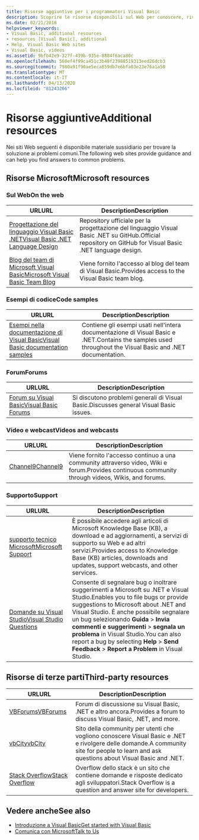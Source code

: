 ```yaml
---
title: Risorse aggiuntive per i programmatori Visual Basic
description: Scoprire le risorse disponibili sul Web per conoscere, rivolgere domande e ottenere informazioni dettagliate su Visual Basic.
ms.date: 02/21/2018
helpviewer_keywords:
- Visual Basic, additional resources
- resources [Visual Basic], additional
- Help, Visual Basic Web sites
- Visual Basic, videos
ms.assetid: 9bfb42e9-327f-439b-935e-8884f6aca80c
ms.openlocfilehash: 560ef4f99ca451c3b48f23988519313eed26dcb3
ms.sourcegitcommit: 7980a91f90ae5eca859db7e6bfa03e23e76a1a50
ms.translationtype: MT
ms.contentlocale: it-IT
ms.lasthandoff: 04/13/2020
ms.locfileid: "81243206"
---
```

# <a name="additional-resources"></a><span data-ttu-id="b33ed-103">Risorse aggiuntive</span><span class="sxs-lookup"><span data-stu-id="b33ed-103">Additional resources</span></span>

<span data-ttu-id="b33ed-104">Nei siti Web seguenti è disponibile materiale sussidiario per trovare la soluzione ai problemi comuni.</span><span class="sxs-lookup"><span data-stu-id="b33ed-104">The following web sites provide guidance and can help you find answers to common problems.</span></span>

## <a name="microsoft-resources"></a><span data-ttu-id="b33ed-105">Risorse Microsoft</span><span class="sxs-lookup"><span data-stu-id="b33ed-105">Microsoft resources</span></span>

### <a name="on-the-web"></a><span data-ttu-id="b33ed-106">Sul Web</span><span class="sxs-lookup"><span data-stu-id="b33ed-106">On the web</span></span>

|<span data-ttu-id="b33ed-107">URL</span><span class="sxs-lookup"><span data-stu-id="b33ed-107">URL</span></span>|<span data-ttu-id="b33ed-108">Description</span><span class="sxs-lookup"><span data-stu-id="b33ed-108">Description</span></span>|
|----------|----------------|
|[<span data-ttu-id="b33ed-109">Progettazione del linguaggio Visual Basic .NET</span><span class="sxs-lookup"><span data-stu-id="b33ed-109">Visual Basic .NET Language Design</span></span>](https://github.com/dotnet/vblang)|<span data-ttu-id="b33ed-110">Repository ufficiale per la progettazione del linguaggio Visual Basic .NET su GitHub.</span><span class="sxs-lookup"><span data-stu-id="b33ed-110">Official repository on GitHub for Visual Basic .NET language design.</span></span>|
|[<span data-ttu-id="b33ed-111">Blog del team di Microsoft Visual Basic</span><span class="sxs-lookup"><span data-stu-id="b33ed-111">Microsoft Visual Basic Team Blog</span></span>](https://devblogs.microsoft.com/vbteam/)|<span data-ttu-id="b33ed-112">Viene fornito l'accesso al blog del team di Visual Basic.</span><span class="sxs-lookup"><span data-stu-id="b33ed-112">Provides access to the Visual Basic team blog.</span></span>|

### <a name="code-samples"></a><span data-ttu-id="b33ed-113">Esempi di codice</span><span class="sxs-lookup"><span data-stu-id="b33ed-113">Code samples</span></span>

|<span data-ttu-id="b33ed-114">URL</span><span class="sxs-lookup"><span data-stu-id="b33ed-114">URL</span></span>|<span data-ttu-id="b33ed-115">Description</span><span class="sxs-lookup"><span data-stu-id="b33ed-115">Description</span></span>|
|----------|----------------|
|[<span data-ttu-id="b33ed-116">Esempi nella documentazione di Visual Basic</span><span class="sxs-lookup"><span data-stu-id="b33ed-116">Visual Basic documentation samples</span></span>](https://github.com/dotnet/docs/tree/master/samples/snippets/visualbasic)|<span data-ttu-id="b33ed-117">Contiene gli esempi usati nell'intera documentazione di Visual Basic e .NET.</span><span class="sxs-lookup"><span data-stu-id="b33ed-117">Contains the samples used throughout the Visual Basic and .NET documentation.</span></span>|

### <a name="forums"></a><span data-ttu-id="b33ed-118">Forum</span><span class="sxs-lookup"><span data-stu-id="b33ed-118">Forums</span></span>

|<span data-ttu-id="b33ed-119">URL</span><span class="sxs-lookup"><span data-stu-id="b33ed-119">URL</span></span>|<span data-ttu-id="b33ed-120">Description</span><span class="sxs-lookup"><span data-stu-id="b33ed-120">Description</span></span>|
|----------|----------------|
|[<span data-ttu-id="b33ed-121">Forum su Visual Basic</span><span class="sxs-lookup"><span data-stu-id="b33ed-121">Visual Basic Forums</span></span>](https://social.msdn.microsoft.com/Forums/vstudio/home?forum=vbgeneral)|<span data-ttu-id="b33ed-122">Si discutono problemi generali di Visual Basic.</span><span class="sxs-lookup"><span data-stu-id="b33ed-122">Discusses general Visual Basic issues.</span></span>|

### <a name="videos-and-webcasts"></a><span data-ttu-id="b33ed-123">Video e webcast</span><span class="sxs-lookup"><span data-stu-id="b33ed-123">Videos and webcasts</span></span>

|<span data-ttu-id="b33ed-124">URL</span><span class="sxs-lookup"><span data-stu-id="b33ed-124">URL</span></span>|<span data-ttu-id="b33ed-125">Description</span><span class="sxs-lookup"><span data-stu-id="b33ed-125">Description</span></span>|
|----------|----------------|
|[<span data-ttu-id="b33ed-126">Channel9</span><span class="sxs-lookup"><span data-stu-id="b33ed-126">Channel9</span></span>](https://channel9.msdn.com/)|<span data-ttu-id="b33ed-127">Viene fornito l'accesso continuo a una community attraverso video, Wiki e forum.</span><span class="sxs-lookup"><span data-stu-id="b33ed-127">Provides continuous community through videos, Wikis, and forums.</span></span>|

### <a name="support"></a><span data-ttu-id="b33ed-128">Supporto</span><span class="sxs-lookup"><span data-stu-id="b33ed-128">Support</span></span>

|<span data-ttu-id="b33ed-129">URL</span><span class="sxs-lookup"><span data-stu-id="b33ed-129">URL</span></span>|<span data-ttu-id="b33ed-130">Description</span><span class="sxs-lookup"><span data-stu-id="b33ed-130">Description</span></span>|
|----------|----------------|
|[<span data-ttu-id="b33ed-131">supporto tecnico Microsoft</span><span class="sxs-lookup"><span data-stu-id="b33ed-131">Microsoft Support</span></span>](https://support.microsoft.com)|<span data-ttu-id="b33ed-132">È possibile accedere agli articoli di Microsoft Knowledge Base (KB), a download e ad aggiornamenti, a servizi di supporto su Web e ad altri servizi.</span><span class="sxs-lookup"><span data-stu-id="b33ed-132">Provides access to Knowledge Base (KB) articles, downloads and updates, support webcasts, and other services.</span></span>|
|[<span data-ttu-id="b33ed-133">Domande su Visual Studio</span><span class="sxs-lookup"><span data-stu-id="b33ed-133">Visual Studio Questions</span></span>](https://developercommunity.visualstudio.com)|<span data-ttu-id="b33ed-134">Consente di segnalare bug o inoltrare suggerimenti a Microsoft su .NET e Visual Studio.</span><span class="sxs-lookup"><span data-stu-id="b33ed-134">Enables you to file bugs or provide suggestions to Microsoft about .NET and Visual Studio.</span></span> <span data-ttu-id="b33ed-135">È anche possibile segnalare un bug selezionando **Guida**  >  **Invia commenti e suggerimenti**  >  **segnala un problema** in Visual Studio.</span><span class="sxs-lookup"><span data-stu-id="b33ed-135">You can also report a bug by selecting **Help** > **Send Feedback** > **Report a Problem** in Visual Studio.</span></span>|

## <a name="third-party-resources"></a><span data-ttu-id="b33ed-136">Risorse di terze parti</span><span class="sxs-lookup"><span data-stu-id="b33ed-136">Third-party resources</span></span>

|<span data-ttu-id="b33ed-137">URL</span><span class="sxs-lookup"><span data-stu-id="b33ed-137">URL</span></span>|<span data-ttu-id="b33ed-138">Description</span><span class="sxs-lookup"><span data-stu-id="b33ed-138">Description</span></span>|
|----------|----------------|
|[<span data-ttu-id="b33ed-139">VBForums</span><span class="sxs-lookup"><span data-stu-id="b33ed-139">VBForums</span></span>](http://www.vbforums.com/)|<span data-ttu-id="b33ed-140">Forum di discussione su Visual Basic, .NET e altro ancora.</span><span class="sxs-lookup"><span data-stu-id="b33ed-140">Provides a forum to discuss Visual Basic, .NET, and more.</span></span>|
|[<span data-ttu-id="b33ed-141">vbCity</span><span class="sxs-lookup"><span data-stu-id="b33ed-141">vbCity</span></span>](http://vbcity.com/)|<span data-ttu-id="b33ed-142">Sito della community per utenti che vogliono conoscere Visual Basic e .NET e rivolgere delle domande.</span><span class="sxs-lookup"><span data-stu-id="b33ed-142">A community site for people to learn and ask questions about Visual Basic and .NET.</span></span>|
|[<span data-ttu-id="b33ed-143">Stack Overflow</span><span class="sxs-lookup"><span data-stu-id="b33ed-143">Stack Overflow</span></span>](https://stackoverflow.com/questions/tagged/vb.net)|<span data-ttu-id="b33ed-144">Overflow dello stack è un sito che contiene domande e risposte dedicato agli sviluppatori.</span><span class="sxs-lookup"><span data-stu-id="b33ed-144">Stack Overflow is a question and answer site for developers.</span></span>|

## <a name="see-also"></a><span data-ttu-id="b33ed-145">Vedere anche</span><span class="sxs-lookup"><span data-stu-id="b33ed-145">See also</span></span>

- [<span data-ttu-id="b33ed-146">Introduzione a Visual Basic</span><span class="sxs-lookup"><span data-stu-id="b33ed-146">Get started with Visual Basic</span></span>](../../visual-basic/getting-started/index.md)
- [<span data-ttu-id="b33ed-147">Comunica con Microsoft</span><span class="sxs-lookup"><span data-stu-id="b33ed-147">Talk to Us</span></span>](/visualstudio/ide/feedback-options)
